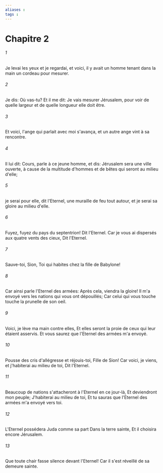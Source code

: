 ```yaml
---
aliases : 
tags : 
---
```


# Chapitre 2

###### 1
Je levai les yeux et je regardai, et voici, il y avait un homme tenant dans la main un cordeau pour mesurer.
###### 2
Je dis: Où vas-tu? Et il me dit: Je vais mesurer Jérusalem, pour voir de quelle largeur et de quelle longueur elle doit être.
###### 3
Et voici, l'ange qui parlait avec moi s'avança, et un autre ange vint à sa rencontre.
###### 4
Il lui dit: Cours, parle à ce jeune homme, et dis: Jérusalem sera une ville ouverte, à cause de la multitude d'hommes et de bêtes qui seront au milieu d'elle;
###### 5
je serai pour elle, dit l'Eternel, une muraille de feu tout autour, et je serai sa gloire au milieu d'elle.
###### 6
Fuyez, fuyez du pays du septentrion! Dit l'Eternel. Car je vous ai dispersés aux quatre vents des cieux, Dit l'Eternel.
###### 7
Sauve-toi, Sion, Toi qui habites chez la fille de Babylone!
###### 8
Car ainsi parle l'Eternel des armées: Après cela, viendra la gloire! Il m'a envoyé vers les nations qui vous ont dépouillés; Car celui qui vous touche touche la prunelle de son oeil.
###### 9
Voici, je lève ma main contre elles, Et elles seront la proie de ceux qui leur étaient asservis. Et vous saurez que l'Eternel des armées m'a envoyé.
###### 10
Pousse des cris d'allégresse et réjouis-toi, Fille de Sion! Car voici, je viens, et j'habiterai au milieu de toi, Dit l'Eternel.
###### 11
Beaucoup de nations s'attacheront à l'Eternel en ce jour-là, Et deviendront mon peuple; J'habiterai au milieu de toi, Et tu sauras que l'Eternel des armées m'a envoyé vers toi.
###### 12
L'Eternel possédera Juda comme sa part Dans la terre sainte, Et il choisira encore Jérusalem.
###### 13
Que toute chair fasse silence devant l'Eternel! Car il s'est réveillé de sa demeure sainte.
